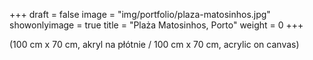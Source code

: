 +++
draft = false
image = "img/portfolio/plaza-matosinhos.jpg"
showonlyimage = true
title = "Plaża Matosinhos, Porto"
weight = 0
+++

(100 cm x 70 cm, akryl na płótnie / 100 cm x 70 cm, acrylic on canvas)